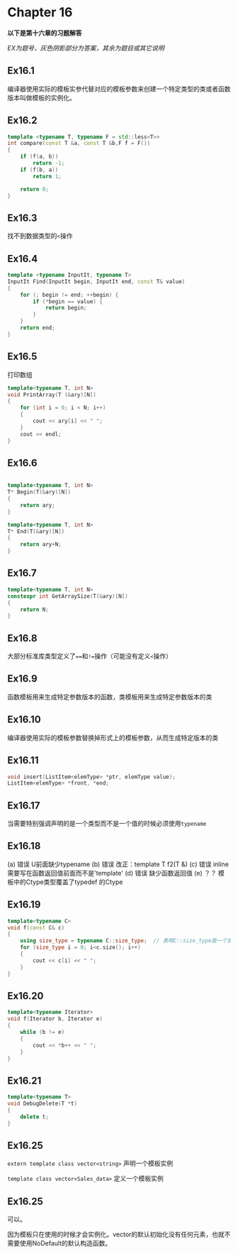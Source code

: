 
# Chapter 16
**以下是第十六章的习题解答**

*EX为题号，灰色阴影部分为答案，其余为题目或其它说明*

## Ex16.1
编译器使用实际的模板实参代替对应的模板参数来创建一个特定类型的类或者函数版本叫做模板的实例化。

## Ex16.2
```C++
template <typename T, typename F = std::less<T>>
int compare(const T &a, const T &b,F f = F())
{
	if (f(a, b))
		return -1;
	if (f(b, a))
		return 1;

	return 0;
}
```

## Ex16.3
找不到数据类型的`<`操作

## Ex16.4
```C++
template <typename InputIt, typename T>
InputIt Find(InputIt begin, InputIt end, const T& value)
{
    for (; begin != end; ++begin) {
        if (*begin == value) {
            return begin;
        }
    }
    return end;
}
```

## Ex16.5
打印数组
```C++
template<typename T, int N>
void PrintArray(T (&ary)[N])
{
	for (int i = 0; i < N; i++)
	{
		cout << ary[i] << " ";
	}
	cout << endl;
}
```

## Ex16.6
```C++

template<typename T, int N>
T* Begin(T(&ary)[N])
{
	return ary;
}

template<typename T, int N>
T* End(T(&ary)[N])
{
	return ary+N;
}
```

## Ex16.7
```C++
template<typename T, int N>
constexpr int GetArraySize(T(&ary)[N])
{
	return N;
}
```

## Ex16.8
大部分标准库类型定义了`==`和`!=`操作（可能没有定义`<`操作）

## Ex16.9
函数模板用来生成特定参数版本的函数，类模板用来生成特定参数版本的类

## Ex16.10
编译器使用实际的模板参数替换掉形式上的模板参数，从而生成特定版本的类

## Ex16.11
```C++
void insert(ListItem<elemType> *ptr, elemType value);
ListItem<elemType> *front, *end;
```

## Ex16.17
当需要特别强调声明的是一个类型而不是一个值的时候必须使用`typename`

## Ex16.18
(a) 错误 U前面缺少typename
(b) 错误 改正：template<typename T> T f2(T &)
(c) 错误 inline 需要写在函数返回值前面而不是'template'
(d) 错误 缺少函数返回值
(e) ？？ 模板中的Ctype类型覆盖了typedef 的Ctype
	
## Ex16.19
```C++
template<typename C>
void f(const C& c)
{
	using size_type = typename C::size_type;  // 表明C::size_type是一个类型而不是一个值
	for (size_type i = 0; i<c.size(); i++)
	{
		cout << c[i] << " ";
	}
}
```

## Ex16.20
```C++
template<typename Iterator>
void f(Iterator b, Iterator e)
{
	while (b != e)
	{
		cout << *b++ << " ";
	}
}
```

## Ex16.21
```C++
template<typename T>
void DebugDelete(T *t)
{
	delete t;
}
```

## Ex16.25
`extern template class vector<string>` 声明一个模板实例

`template class vector<Sales_data>` 定义一个模板实例

## Ex16.25
可以。

因为模板只在使用的时候才会实例化。vector的默认初始化没有任何元素，也就不需要使用NoDefault的默认构造函数。
